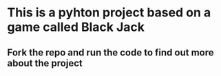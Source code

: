 # This is a pyhton project based on a game called Black Jack
## Fork the repo and run the code to find out more about the project
